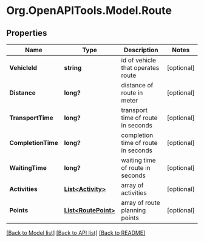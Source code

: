 # Org.OpenAPITools.Model.Route
## Properties

Name | Type | Description | Notes
------------ | ------------- | ------------- | -------------
**VehicleId** | **string** | id of vehicle that operates route | [optional] 
**Distance** | **long?** | distance of route in meter | [optional] 
**TransportTime** | **long?** | transport time of route in seconds | [optional] 
**CompletionTime** | **long?** | completion time of route in seconds | [optional] 
**WaitingTime** | **long?** | waiting time of route in seconds | [optional] 
**Activities** | [**List&lt;Activity&gt;**](Activity.md) | array of activities | [optional] 
**Points** | [**List&lt;RoutePoint&gt;**](RoutePoint.md) | array of route planning points | [optional] 

[[Back to Model list]](../README.md#documentation-for-models) [[Back to API list]](../README.md#documentation-for-api-endpoints) [[Back to README]](../README.md)

